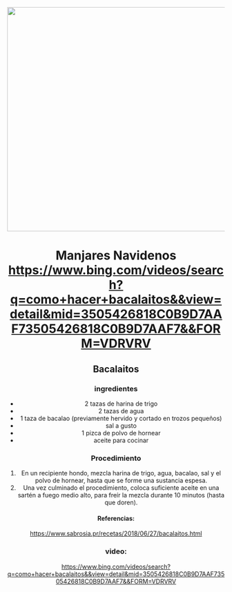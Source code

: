 <div align="center">
  
<img src="https://i.pinimg.com/736x/ae/b8/d8/aeb8d83db52254fe6ab790b18f371389.jpg" width="520" heights="374" />
  
# Manjares Navidenos https://www.bing.com/videos/search?q=como+hacer+bacalaitos&&view=detail&mid=3505426818C0B9D7AAF73505426818C0B9D7AAF7&&FORM=VDRVRV
  
## Bacalaitos 
  
### ingredientes
- 2 tazas de harina de trigo
- 2 tazas de agua 
- 1 taza de bacalao (previamente hervido y cortado en trozos pequeños)
- sal a gusto
- 1 pizca de polvo de hornear
- aceite para cocinar
  
### Procedimiento
1. En un recipiente hondo, mezcla harina de trigo, agua, bacalao, sal y el polvo de hornear, hasta que se forme una sustancia espesa.
2. Una vez culminado el procedimiento, coloca suficiente aceite en una sartén a fuego medio alto, para freír la mezcla durante 10 minutos (hasta que doren).

#### Referencias: 
https://www.sabrosia.pr/recetas/2018/06/27/bacalaitos.html 

  ### video:
  https://www.bing.com/videos/search?q=como+hacer+bacalaitos&&view=detail&mid=3505426818C0B9D7AAF73505426818C0B9D7AAF7&&FORM=VDRVRV 
